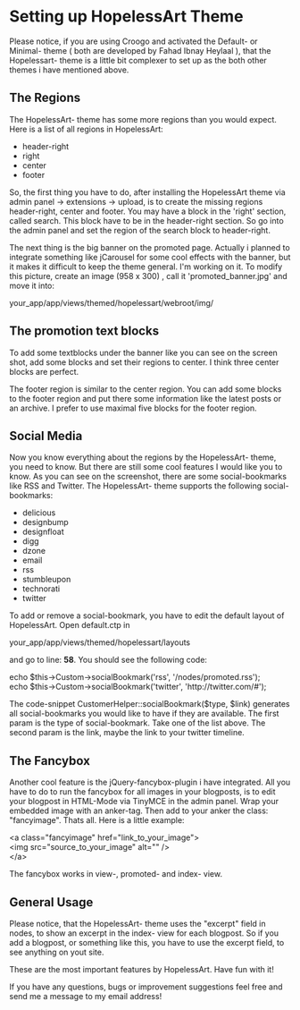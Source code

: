 <h1>Setting up HopelessArt Theme</h1>

<p>
	Please notice, if you are using Croogo and activated the Default- or Minimal- theme ( both are developed by Fahad Ibnay Heylaal ),
	that the Hopelessart- theme is a little bit complexer to set up as the both other themes i have mentioned above.
</p>

<h2>The Regions</h2>

<p>The HopelessArt- theme has some more regions than you would expect. Here is a list of all regions in HopelessArt:</p>

<ul>
	<li>header-right</li>
	<li>right</li>
	<li>center</li>
	<li>footer</li>
</ul>

<p>
	So, the first thing you have to do, after installing the HopelessArt theme via admin panel -> extensions -> upload, is to create the missing regions header-right, center and footer.
	You may have a block in the 'right' section, called search. This block have to be in the header-right section. 
	So go into the admin panel and set the region of the search block to header-right.
</p>

<p>
	The next thing is the big banner on the promoted page. Actually i planned to integrate something like jCarousel for some cool effects
	with the banner, but it makes it difficult to keep the theme general. I'm working on it.
	To modify this picture, create an image (958 x 300) , call it 'promoted_banner.jpg' and move it into:
</p>

<p>your_app/app/views/themed/hopelessart/webroot/img/</p>

<h2>The promotion text blocks</h2>

<p>
	To add some textblocks under the banner like you can see on the screen shot, add some blocks and set their regions to center.
	I think three center blocks are perfect.
</p>

<p>
	The footer region is similar to the center region. You can add some blocks to the footer region and put there some information 
	like the latest posts or an archive. I prefer to use maximal five blocks for the footer region.
</p>

<h2>Social Media</h2>

<p>
	Now you know everything about the regions by the HopelessArt- theme, you need to know. But there are still some cool features I would like you to know. 
	As you can see on the screenshot, there are some social-bookmarks like RSS and Twitter. The HopelessArt- theme supports the following social-bookmarks:
</p>

<ul>
	<li>delicious</li>
    <li>designbump</li>
    <li>designfloat</li>
    <li>digg</li>
    <li>dzone</li>
    <li>email</li>
    <li>rss</li>
    <li>stumbleupon</li>
    <li>technorati</li>
    <li>twitter</li>
</ul>

<p>To add or remove a social-bookmark, you have to edit the default layout of HopelessArt. Open default.ctp in</p>

<p>your_app/app/views/themed/hopelessart/layouts</p>

<p>and go to line: <b>58</b>. You should see the following code:</p>

<p>
	echo $this-&gt;Custom-&gt;socialBookmark('rss', '/nodes/promoted.rss');<br/>
	echo $this-&gt;Custom-&gt;socialBookmark('twitter', 'http://twitter.com/#');
</p>

<p>
	The code-snippet CustomerHelper::socialBookmark($type, $link) generates all social-bookmarks you would like to have if they are available. 
	The first param is the type of social-bookmark. Take one of the list above. The second param is the link, maybe the link to your twitter timeline.
</p>

<h2>The Fancybox</h2>

<p>
	Another cool feature is the jQuery-fancybox-plugin i have integrated. All you have to do to run the fancybox for all images in your blogposts, 
	is to edit your blogpost in HTML-Mode via TinyMCE in the admin panel. Wrap your embedded image with an anker-tag. Then add to your anker the class: "fancyimage". Thats all. 
	Here is a little example:
</p>

<p>
	&lt;a class="fancyimage" href="link_to_your_image"&gt;<br/>
		&lt;img src="source_to_your_image" alt="" /&gt;<br/>
	&lt;/a&gt;
</p>

<p>
	The fancybox works in view-, promoted- and index- view. 
</p>

<h2>General Usage</h2>

<p>
	Please notice, that the HopelessArt- theme uses the "excerpt" field in nodes, to show an excerpt in the index- view for each blogpost.
	So if you add a blogpost, or something like this, you have to use the excerpt field, to see anything on yout site.
</p> 	

<p>
	These are the most important features by HopelessArt. Have fun with it!
</p>
<p>If you have any questions, bugs or improvement suggestions feel free and send me a message to my email address!</p>
